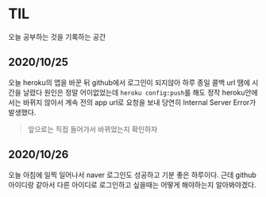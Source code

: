 # TIL
오늘 공부하는 것을 기록하는 공간 

## 2020/10/25
오늘 heroku의 앱을 바꾼 뒤 github에서 로그인이 되지않아 하루 종일 콜백 url 땜에 시간을 날렸다 원인은 정말 어이없었는데 
`heroku config:push`를 해도 정작 heroku안에서는 바뀌지 않아서 계속 전의 app url로 요청을 보내 당연히 Internal Server Error가 발생했다. 
> 앞으로는 직접 들어가서 바뀌었는지 확인하자

## 2020/10/26
오늘 아침에 일찍 일어나서 naver 로그인도 성공하고 기분 좋은 하루이다. 근데 github아이디랑 같아서 다른 아이디로 로그인하고 싶을때는 어떻게 해야하는지 알아봐야겠다. 